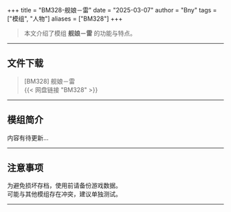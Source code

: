 +++
title = "BM328-舰娘－雷"
date = "2025-03-07"
author = "Bny"
tags = ["模组", "人物"]
aliases = ["BM328"]
+++

> 本文介绍了模组 **舰娘－雷** 的功能与特点。

---

## 文件下载

> [BM328] 舰娘－雷  
{{< 网盘链接 "BM328" >}}  

---

## 模组简介

>  
内容有待更新...  

---

## 注意事项

>  
为避免损坏存档，使用前请备份游戏数据。  
可能与其他模组存在冲突，建议单独测试。  

---

